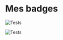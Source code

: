 # Mes badges


![Tests](https://github.com/JosCousin/PARTIEL_3INFO_DEVOPS/actions/workflows/Test.yml/badge.svg)

![Tests](https://github.com/JosCousin/PARTIEL_3INFO_DEVOPS/actions/workflows/Test.yml/badge.svg)
